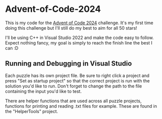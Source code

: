 # Advent-of-Code-2024

This is my code for the [Advent of Code 2024](https://adventofcode.com/) challenge. It's my first time doing this challenge but I'll still do my best to aim for all 50 stars!

I'll be using C++ in Visual Studio 2022 and make the code easy to follow. Expect nothing fancy, my goal is simply to reach the finish line the best I can :D

## Running and Debugging in Visual Studio
Each puzzle has its own project file. Be sure to right click a project and press "Set as startup project" so that the correct project is run with the solution you'd like to run.
Don't forget to change the path to the file containing the input you'd like to test.

There are helper functions that are used across all puzzle projects, functions for printing and reading .txt files for example. These are found in the "HelperTools" project. 


